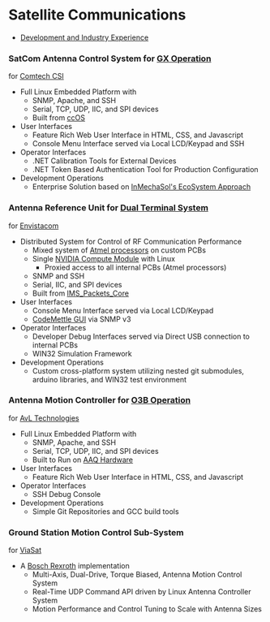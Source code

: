 # Satellite Communications
- [Development and Industry Experience](https://github.com/GSE79/GSE79.github.io/tree/master#development-and-industry-experience)
### SatCom Antenna Control System for [GX Operation](https://www.inmarsat.com/en/solutions-services/global-xpress.html)
for [Comtech CSI](https://comtechsystems.com/)
- Full Linux Embedded Platform with
  - SNMP, Apache, and SSH
  - Serial, TCP, UDP, IIC, and SPI devices
  - Built from [ccOS](https://github.com/InMechaSol/ccOS#ccos-extends-ccnoos)
- User Interfaces
  - Feature Rich Web User Interface in HTML, CSS, and Javascript
  - Console Menu Interface served via Local LCD/Keypad and SSH
- Operator Interfaces
  - .NET Calibration Tools for External Devices
  - .NET Token Based Authentication Tool for Production Configuration
- Development Operations
  - Enterprise Solution based on [InMechaSol's EcoSystem Approach](https://github.com/InMechaSol/IMS#an-enterprise-solution)  
  
### Antenna Reference Unit for [Dual Terminal System](https://www.envistacom.com/wp-content/uploads/Phoenix-Case-Study.pdf)
for [Envistacom](https://www.envistacom.com/)
- Distributed System for Control of RF Communication Performance
  - Mixed system of [Atmel processors](https://www.microchip.com/en-us/products/microcontrollers-and-microprocessors/32-bit-mcus/sam-32-bit-mcus/sam-d) on custom PCBs
  - Single [NVIDIA Compute Module](https://developer.nvidia.com/embedded/jetson-modules) with Linux
    - Proxied access to all internal PCBs (Atmel processors)
  - SNMP and SSH
  - Serial, IIC, and SPI devices
  - Built from [IMS_Packets_Core](https://inmechasol.com/IMS_Packets_Core/index.html)
- User Interfaces
  - Console Menu Interface served via Local LCD/Keypad
  - [CodeMettle GUI](https://www.codemettle.com/) via SNMP v3
- Operator Interfaces
  - Developer Debug Interfaces served via Direct USB connection to internal PCBs
  - WIN32 Simulation Framework
- Development Operations
  - Custom cross-platform system utilizing nested git submodules, arduino libraries, and WIN32 test environment  

### Antenna Motion Controller for [O3B Operation](https://o3bmpower.ses.com/)
for [AvL Technologies](https://www.avltech.com/)
- Full Linux Embedded Platform with
  - SNMP, Apache, and SSH
  - Serial, TCP, UDP, IIC, and SPI devices
  - Built to Run on [AAQ Hardware](https://www.avltech.com/technology/6)
- User Interfaces
  - Feature Rich Web User Interface in HTML, CSS, and Javascript
- Operator Interfaces
  - SSH Debug Console
- Development Operations
  - Simple Git Repositories and GCC build tools  

### Ground Station Motion Control Sub-System
for [ViaSat](https://www.viasat.com/products/satellite-antennas/)
- A [Bosch Rexroth](https://www.boschrexroth.com/en/us/) implementation
  - Multi-Axis, Dual-Drive, Torque Biased, Antenna Motion Control System 
  - Real-Time UDP Command API driven by Linux Antenna Controller System
  - Motion Performance and Control Tuning to Scale with Antenna Sizes 
